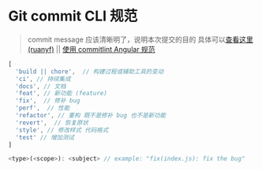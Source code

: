 # Git commit CLI 规范

>commit message 应该清晰明了，说明本次提交的目的 具体可以[查看这里(ruanyf)](http://www.ruanyifeng.com/blog/2016/01/commit_message_change_log.html) || [使用 commitlint Angular 规范](https://marionebl.github.io/commitlint/#/)

```js
[
  'build || chore',  // 构建过程或辅助工具的变动
  'ci', // 持续集成
  'docs', // 文档
  'feat', // 新功能 (feature)
  'fix',  // 修补 bug
  'perf',  // 性能
  'refactor', // 重构 既不是修补 bug 也不是新功能
  'revert',  // 恢复原状
  'style', // 修改样式 代码格式
  'test' // 增加测试
]
```

```js
<type>(<scope>): <subject> // example: "fix(index.js): fix the bug"
```